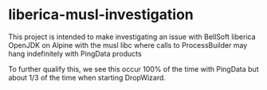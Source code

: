 # liberica-musl-investigation
This project is intended to make investigating an issue with 
BellSoft liberica OpenJDK on Alpine with the musl libc where 
calls to ProcessBuilder may hang indefinitely with PingData 
products

To further qualify this, we see this occur 100% of the time
with PingData but about 1/3 of the time when starting DropWizard.
